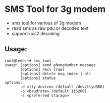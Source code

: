 SMS Tool for 3g modem
===================

* sms tool for various of 3g modem
* read sms as raw pdu or decoded text
* support ucs2 decoding

Usage:
----------------

	root@lede:~# sms_tool
	usage: [options] send phoneNumber message
	       [options] recv [raw]
	       [options] delete msg_index | all
	       [options] status
	options:
	       -d <tty device> (default /dev/ttyUSB0)
	       -b <baudrate> (default 115200)
	       -s <preferred storage>

